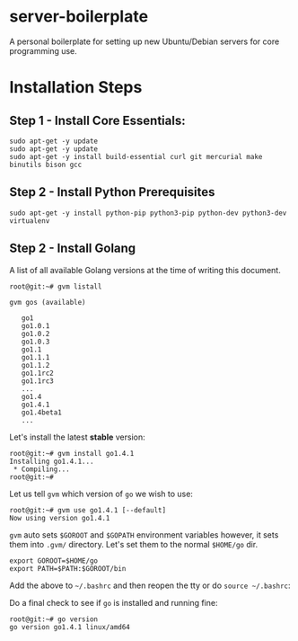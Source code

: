 server-boilerplate
=====================
A personal boilerplate for setting up new Ubuntu/Debian servers for core programming use.

# Installation Steps

Step 1 - Install Core Essentials:  
--------------------
    sudo apt-get -y update
    sudo apt-get -y update
    sudo apt-get -y install build-essential curl git mercurial make binutils bison gcc 

Step 2 - Install Python Prerequisites
---------------------------------------
    sudo apt-get -y install python-pip python3-pip python-dev python3-dev virtualenv

Step 2 - Install Golang
--------------------
A list of all available Golang versions at the time of writing this document.

    root@git:~# gvm listall
    
    gvm gos (available)
    
       go1
       go1.0.1
       go1.0.2
       go1.0.3
       go1.1
       go1.1.1
       go1.1.2
       go1.1rc2
       go1.1rc3
       ...
       go1.4
       go1.4.1
       go1.4beta1
       ...

Let's install the latest **stable** version:

    root@git:~# gvm install go1.4.1
    Installing go1.4.1...
     * Compiling...
    root@git:~# 

Let us tell `gvm` which version of `go` we wish to use:

    root@git:~# gvm use go1.4.1 [--default]
    Now using version go1.4.1

`gvm` auto sets `$GOROOT` and `$GOPATH` environment variables however, it sets them into `.gvm/` directory. Let's set them to the normal `$HOME/go` dir.  

    export GOROOT=$HOME/go
    export PATH=$PATH:$GOROOT/bin
Add the above to `~/.bashrc` and then reopen the tty or do `source ~/.bashrc`:  

Do a final check to see if `go` is installed and running fine:

    root@git:~# go version
    go version go1.4.1 linux/amd64